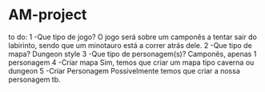 # AM-project
to do:
    1 -Que tipo de jogo? 
        O jogo será sobre um camponês a tentar sair do labirinto, sendo que um minotauro está a correr atrás dele.
    2 -Que tipo de mapa?
        Dungeon style
    3 -Que tipo de personagem(s)?
        Camponês, apenas 1 personagem
    4 -Criar mapa
        Sim, temos que criar um mapa tipo caverna ou dungeon
    5 -Criar Personagem
        Possivelmente temos que criar a nossa personagem tb.

